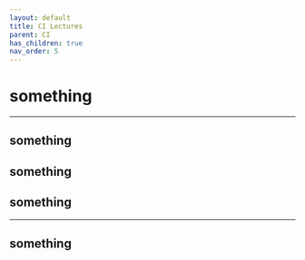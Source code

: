 ```yaml
---
layout: default
title: CI Lectures
parent: CI
has_children: true
nav_order: 5
---
```


# something
---

## something


## something



## something

---

## something


